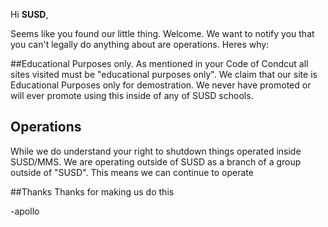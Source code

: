 Hi **SUSD**,

Seems like you found our little thing. Welcome. We want to notify you that you can't legally do anything about are operations. Heres why:


##Educational Purposes only.
As mentioned in your Code of Condcut all sites visited must be "educational purposes only". We claim that our site is Educational Purposes only for
demostration. We never have promoted or will ever promote using this inside of any of SUSD schools.

## Operations
While we do understand your right to shutdown things operated inside SUSD/MMS. We are operating outside of SUSD as a branch of a group
outside of "SUSD". This means we can continue to operate

##Thanks
Thanks for making us do this

-apollo
